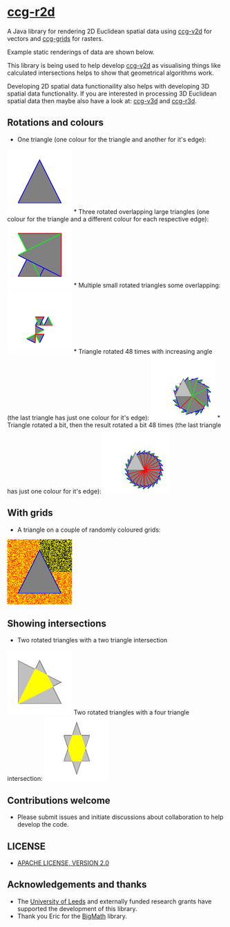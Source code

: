 # [ccg-r2d](https://github.com/agdturner/ccg-r2d)
A Java library for rendering 2D Euclidean spatial data using [ccg-v2d](https://github.com/agdturner/ccg-v2d) for vectors and [ccg-grids](https://github.com/agdturner/ccg-grids) for rasters.

Example static renderings of data are shown below.

This library is being used to help develop [ccg-v2d](https://github.com/agdturner/ccg-v2d) as visualising things like calculated intersections helps to show that geometrical algorithms work.

Developing 2D spatial data functionaility also helps with developing 3D spatial data functionality. If you are interested in processing 3D Euclidean spatial data then maybe also have a look at: [ccg-v3d](https://github.com/agdturner/ccg-v3d) and [ccg-r3d](https://github.com/agdturner/ccg-r3d).

## Rotations and colours
* One triangle (one colour for the triangle and another for it's edge):
<img alt="One triangle" src="data/output/test/test0.png" />
* Three rotated overlapping large triangles (one colour for the triangle and a different colour for each respective edge):
<img alt="Three rotated overlapping large triangles" src="data/output/test/test1.png" />
* Multiple small rotated triangles some overlapping:
<img alt="Multiple small rotated triangles some overlapping" src="data/output/test/test2.png" />
* Triangle rotated 48 times with increasing angle (the last triangle has just one colour for it's edge):
<img alt="Triangle rotated 48 times with increasing angle" src="data/output/test/test3.png" />
* Triangle rotated a bit, then the result rotated a bit 48 times (the last triangle has just one colour for it's edge):
<img alt="Triangle rotated a bit, then the result rotated a bit 48 times" src="data/output/test/test4.png" />

## With grids
* A triangle on a couple of randomly coloured grids:
<img alt="A triangle on a couple of randomly coloured grids" src="data/output/test/test0_grid.png" />

## Showing intersections
* Two rotated triangles with a two triangle intersection
<img alt="A first rendering of a triangle on a couple of randomly coloured grids" src="data/output/test/test6.png" />
Two rotated triangles with a four triangle intersection:
<img alt="Two rotated triangles with a four triangle intersection" src="data/output/test/test7.png" />

## Contributions welcome
- Please submit issues and initiate discussions about collaboration to help develop the code.

## LICENSE
- [APACHE LICENSE, VERSION 2.0](https://www.apache.org/licenses/LICENSE-2.0)

## Acknowledgements and thanks
- The [University of Leeds](http://www.leeds.ac.uk) and externally funded research grants have supported the development of this library.
- Thank you Eric for the [BigMath](https://github.com/eobermuhlner/big-math) library.
